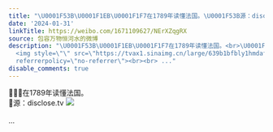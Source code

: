 ```yaml
---
title: "\U0001F53B\U0001F1EB\U0001F1F7在1789年读懂法国。\U0001F53B源：disclose.tv [图片]"
date: '2024-01-31'
linkTitle: https://weibo.com/1671109627/NErXZqgRX
source: 包容万物恒河水的微博
description: "\U0001F53B\U0001F1EB\U0001F1F7在1789年读懂法国。<br>\U0001F53B源：disclose.tv
  <img style=\"\" src=\"https://tvax1.sinaimg.cn/large/639b1bfbly1hmdafdlcptj20fa0e9jxi.jpg\"
  referrerpolicy=\"no-referrer\"><br><br> ..."
disable_comments: true
---
```

🔻🇫🇷在1789年读懂法国。<br>🔻源：disclose.tv <img style="" src="https://tvax1.sinaimg.cn/large/639b1bfbly1hmdafdlcptj20fa0e9jxi.jpg" referrerpolicy="no-referrer"><br><br> ...